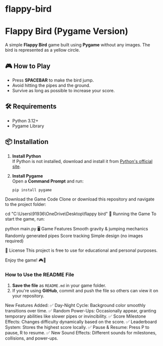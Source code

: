 # flappy-bird





# Flappy Bird (Pygame Version)

A simple **Flappy Bird** game built using **Pygame** without any images. The bird is represented as a yellow circle.

## 🎮 How to Play
- Press **SPACEBAR** to make the bird jump.
- Avoid hitting the pipes and the ground.
- Survive as long as possible to increase your score.

## 🛠 Requirements
- Python 3.12+
- Pygame Library

## 📦 Installation

1. **Install Python**  
   If Python is not installed, download and install it from [Python's official site](https://www.python.org/downloads/).

2. **Install Pygame**  
   Open a **Command Prompt** and run:
   ```sh
   pip install pygame
Download the Game Code
Clone or download this repository and navigate to the project folder:

cd "C:\Users\91936\OneDrive\Desktop\flappy bird"
🚀 Running the Game
To start the game, run:


python main.py
🖥️ Game Features
Smooth gravity & jumping mechanics
Randomly generated pipes
Score tracking
Simple design (no images required)

📜 License
This project is free to use for educational and personal purposes.

Enjoy the game! 🎮🚀



### **How to Use the README File**
1. **Save the file** as `README.md` in your game folder.
2. If you're using **GitHub**, commit and push the file so others can view it on your repository.

New Features Added:
✅ Day-Night Cycle: Background color smoothly transitions over time. ✅ Random Power-Ups: Occasionally appear, granting temporary abilities like slower pipes or invincibility. ✅ Score Milestone Effects: Changes difficulty dynamically based on the score. ✅ Leaderboard System: Stores the highest score locally. ✅ Pause & Resume: Press P to pause, R to resume. ✅ New Sound Effects: Different sounds for milestones, collisions, and power-ups.
